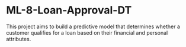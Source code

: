 # ML-8-Loan-Approval-DT
This project aims to build a predictive model that determines whether a customer qualifies for a loan based on their financial and personal attributes.
